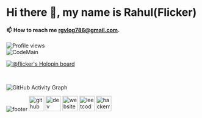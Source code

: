 
# Hi there 👋, my name is Rahul(Flicker)
#### 📫 How to reach me rgvlog786@gmail.com.
  
![Profile views](https://gpvc.arturio.dev/Flicker-eth)  
![CodeMain](https://user-images.githubusercontent.com/69352034/193948619-e10b260c-33b1-46f8-b13b-fb94235c317d.png)


[![@flicker's Holopin board](https://holopin.io/api/user/board?user=flicker)](https://holopin.io/@flicker)


  

 

![GitHub Activity Graph](https://activity-graph.herokuapp.com/graph?username=Flicker-eth)  

<!---
Flicker-eth/Flicker-eth is a ✨ special ✨ repository because its `README.md` (this file) appears on your GitHub profile.
You can click the Preview link to take a look at your changes.
--->
<!---footer--->
![footer](https://user-images.githubusercontent.com/69352034/193635480-35d08ea0-539b-4669-8e15-0253099ef40e.png)
[<img src='https://cdn.jsdelivr.net/npm/simple-icons@3.0.1/icons/github.svg' alt='github' height='40'>](https://github.com/Flicker-eth)  [<img src='https://cdn.jsdelivr.net/npm/simple-icons@3.0.1/icons/dev-dot-to.svg' alt='dev' height='40'>](https://dev.to/flickereth)  [<img src='https://cdn.jsdelivr.net/npm/simple-icons@3.0.1/icons/icloud.svg' alt='website' height='40'>](https://flicker-eth.github.io/portfolioo/)    [<img src='https://cdn.jsdelivr.net/npm/simple-icons@3.0.1/icons/leetcode.svg' alt='leetcode' height='40'>](https://leetcode.com/thejerk/)  [<img src='https://cdn.jsdelivr.net/npm/simple-icons@3.0.1/icons/hackerrank.svg' alt='hackerrank' height='40'>](https://www.hackerrank.com/thejerk)  

